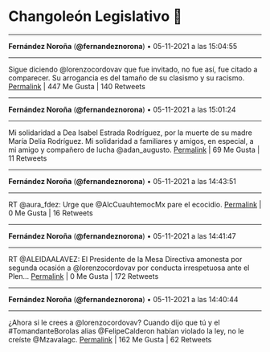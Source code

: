 # Changoleón Legislativo 🙈
*****
**Fernández Noroña** (**@fernandeznorona**) • 05-11-2021 a las 15:04:55
*****
Sigue diciendo @lorenzocordovav que fue invitado, no fue así, fue citado a comparecer. Su arrogancia es del tamaño de su clasismo y su racismo.
[Permalink](https://twitter.com/fernandeznorona/status/1456759463080185859) | 447 Me Gusta | 140 Retweets
*****
**Fernández Noroña** (**@fernandeznorona**) • 05-11-2021 a las 15:01:24
*****
Mi solidaridad a Dea Isabel Estrada Rodríguez, por la muerte de su madre María Delia Rodríguez. Mi solidaridad a familiares y amigos, en especial, a mi amigo y compañero de lucha @adan_augusto.
[Permalink](https://twitter.com/fernandeznorona/status/1456758575921913857) | 69 Me Gusta | 11 Retweets
*****
**Fernández Noroña** (**@fernandeznorona**) • 05-11-2021 a las 14:43:51
*****
RT @aura_fdez: Urge que @AlcCuauhtemocMx pare el ecocidio.
[Permalink](https://twitter.com/fernandeznorona/status/1456754159647068160) | 0 Me Gusta | 16 Retweets
*****
**Fernández Noroña** (**@fernandeznorona**) • 05-11-2021 a las 14:41:47
*****
RT @ALEIDAALAVEZ: El Presidente de la Mesa Directiva amonesta por segunda ocasión a @lorenzocordovav por conducta irrespetuosa ante el Plen…
[Permalink](https://twitter.com/fernandeznorona/status/1456753640128004098) | 0 Me Gusta | 172 Retweets
*****
**Fernández Noroña** (**@fernandeznorona**) • 05-11-2021 a las 14:40:44
*****
¿Ahora si le crees a @lorenzocordovav? Cuando dijo que tú y el #TomandanteBorolas alias @FelipeCalderon habían violado la ley, no le creíste @Mzavalagc.
[Permalink](https://twitter.com/fernandeznorona/status/1456753374217572359) | 162 Me Gusta | 62 Retweets